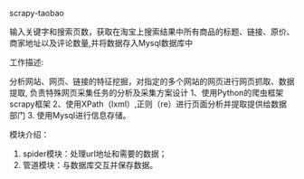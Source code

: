 scrapy-taobao

输入关键字和搜索页数，获取在淘宝上搜索结果中所有商品的标题、链接、原价、商家地址以及评论数量,并将数据存入Mysql数据库中

工作描述:

分析网站、网页、链接的特征挖掘，对指定的多个网站的网页进行网页抓取、数据提取, 负责特殊网页采集任务的分析及采集方案设计
1、使用Python的爬虫框架scrapy框架
2、使用XPath（lxml）,正则（re）进行页面分析并提取提供给数据部门
3. 使用Mysql进行信息存储。

模块介绍：
1. spider模块：处理url地址和需要的数据；
2. 管道模块：与数据库交互并保存数据。
